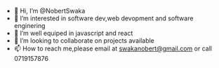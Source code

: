 - 👋 Hi, I’m @NobertSwaka
- 👀 I’m interested in software dev,web devopment and software enginering
- 🌱 I’m well equiped in javascript and react
- 💞️ I’m looking to collaborate on projects available
- 📫 How to reach me,please email at swakanobert@gmail.com or call 0719157876

<!---
NobertSwaka/NobertSwaka is a ✨ special ✨ repository because its `README.md` (this file) appears on your GitHub profile.
You can click the Preview link to take a look at your changes.
--->
